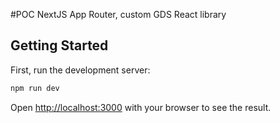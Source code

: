 #POC NextJS App Router, custom GDS React library

## Getting Started

First, run the development server:

```bash
npm run dev
```

Open [http://localhost:3000](http://localhost:3000) with your browser to see the result.
